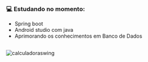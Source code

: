 ### 💻 Estudando no momento:
* Spring boot
* Android studio com java
* Aprimorando os conhecimentos em Banco de Dados

##

![calculadoraswing](https://user-images.githubusercontent.com/63815922/172830393-b18b4475-d5d0-4241-affb-a86e38d8760b.gif)

 
